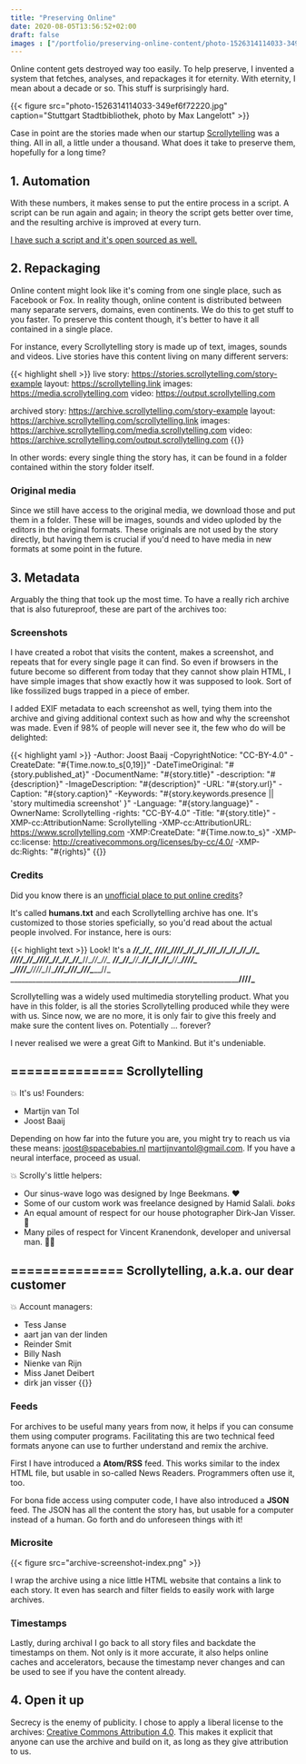```yaml
---
title: "Preserving Online"
date: 2020-08-05T13:56:52+02:00
draft: false
images : ["/portfolio/preserving-online-content/photo-1526314114033-349ef6f72220.jpg"]
---
```

Online content gets destroyed way too easily. To help preserve, I invented a
system that fetches, analyses, and repackages it for eternity. With eternity, I
mean about a decade or so. This stuff is surprisingly hard.

<!--more-->
{{< figure src="photo-1526314114033-349ef6f72220.jpg" caption="Stuttgart Stadtbibliothek, photo by Max Langelott" >}}

Case in point are the stories made when our startup [Scrollytelling](https://www.scrollytelling.com) was a thing. All in all, a little under a thousand. What
does it take to preserve them, hopefully for a long time?

## 1. Automation

With these numbers, it makes sense to put the entire process in a script. A
script can be run again and again; in theory the script gets better over time,
and the resulting archive is improved at every turn.

[I have such a script and it's open sourced as well.](https://github.com/scrollytelling/export)

## 2. Repackaging

Online content might look like it's coming from one single place, such as
Facebook or Fox. In reality though, online content is distributed between many
separate servers, domains, even continents. We do this to get stuff to you faster.
To preserve this content though, it's better to have it all contained in a
single place.

For instance, every Scrollytelling story is made up of text, images, sounds and
videos. Live stories have this content living on many different servers:

{{< highlight shell >}}
live
story: https://stories.scrollytelling.com/story-example
layout: https://scrollytelling.link
images: https://media.scrollytelling.com
video: https://output.scrollytelling.com

archived
story: https://archive.scrollytelling.com/story-example
layout: https://archive.scrollytelling.com/scrollytelling.link
images: https://archive.scrollytelling.com/media.scrollytelling.com
video: https://archive.scrollytelling.com/output.scrollytelling.com
{{</highlight >}}

In other words: every single thing the story has, it can be found in a folder
contained within the story folder itself.

### Original media

Since we still have access to the original media, we download those and put
them in a folder. These will be images, sounds and video uploded by the editors
in the original formats. These originals are not used by the story directly,
but having them is crucial if you'd need to have media in new formats at some
point in the future.

## 3. Metadata

Arguably the thing that took up the most time. To have a really rich archive that
is also futureproof, these are part of the archives too:

### Screenshots

I have created a robot that visits the content, makes a screenshot, and repeats
that for every single page it can find. So even if browsers in the future become
so different from today that they cannot show plain HTML, I have simple images
that show exactly how it was supposed to look. Sort of like fossilized bugs
trapped in a piece of ember.

I added EXIF metadata to each screenshot as well, tying them into the archive
and giving additional context such as how and why the screenshot was made. Even
if 98% of people will never see it, the few who do will be delighted:

{{< highlight yaml >}}
-Author: Joost Baaij
-CopyrightNotice: "CC-BY-4.0"
-CreateDate: "#{Time.now.to_s[0,19]}"
-DateTimeOriginal: "#{story.published_at}"
-DocumentName: "#{story.title}"
-description: "#{description}"
-ImageDescription: "#{description}"
-URL: "#{story.url}"
-Caption: "#{story.caption}"
-Keywords: "#{story.keywords.presence || 'story multimedia screenshot' }"
-Language: "#{story.language}"
-OwnerName: Scrollytelling
-rights: "CC-BY-4.0"
-Title: "#{story.title}"
-XMP-cc:AttributionName: Scrollytelling
-XMP-cc:AttributionURL: https://www.scrollytelling.com
-XMP:CreateDate: "#{Time.now.to_s}"
-XMP-cc:license: http://creativecommons.org/licenses/by-cc/4.0/
-XMP-dc:Rights: "#{rights}"
{{</highlight >}}

### Credits

Did you know there is an [unofficial place to put online credits](http://humanstxt.org/)?

It's called **humans.txt** and each Scrollytelling archive has one. It's customized
to those stories speficially, so you'd read about the actual people involved.
For instance, here is ours:

{{< highlight text >}}
Look! It's a
_________________________________________________/\/\____/\/\_______________
___/\/\/\/\____/\/\/\/\__/\/\__/\/\____/\/\/\____/\/\____/\/\____/\/\__/\/\_
_/\/\/\/\____/\/\________/\/\/\/\____/\/\__/\/\__/\/\____/\/\____/\/\__/\/\_
_______/\/\__/\/\________/\/\________/\/\__/\/\__/\/\____/\/\______/\/\/\/\_
_/\/\/\/\______/\/\/\/\__/\/\__________/\/\/\____/\/\/\__/\/\/\________/\/\_
_________________________________________________________________/\/\/\/\___


Scrollytelling was a widely used multimedia storytelling product. What you
have in this folder, is all the stories Scrollytelling produced while they
were with us. Since now, we are no more, it is only fair to give this freely
and make sure the content lives on. Potentially ... forever?

I never realised we were a great Gift to Mankind. But it's undeniable.

==============
Scrollytelling
--------------

💥 It's us! Founders:

- Martijn van Tol
- Joost Baaij

Depending on how far into the future you are, you might try to reach us via
these means: joost@spacebabies.nl martijnvantol@gmail.com. If you have a
neural interface, proceed as usual.

💥 Scrolly's little helpers:

- Our sinus-wave logo was designed by Inge Beekmans. ♥
- Some of our custom work was freelance designed by Hamid Salali. *boks*
- An equal amount of respect for our house photographer Dirk-Jan Visser. 📸
- Many piles of respect for Vincent Kranendonk, developer and universal man. 👨‍🎓

==============
Scrollytelling, a.k.a. our dear customer
--------------

💥 Account managers:

- Tess Janse
- aart jan van der linden
- Reinder Smit
- Billy Nash
- Nienke van Rijn
- Miss Janet Deibert
- dirk jan visser
{{</highlight >}}

### Feeds
For archives to be useful many years from now, it helps if you can consume them
using computer programs. Facilitating this are two technical feed formats anyone
can use to further understand and remix the archive.

First I have introduced a **Atom/RSS** feed. This works similar to the index HTML
file, but usable in so-called News Readers. Programmers often use it, too.

For bona fide access using computer code, I have also introduced a **JSON** feed.
The JSON has all the content the story has, but usable for a computer instead of
a human. Go forth and do unforeseen things with it!

### Microsite

{{< figure src="archive-screenshot-index.png" >}}

I wrap the archive using a nice little HTML website that contains a link to each
story. It even has search and filter fields to easily work with large archives.

### Timestamps

Lastly, during archival I go back to all story files and backdate the timestamps
on them. Not only is it more accurate, it also helps online caches and
accelerators, because the timestamp never changes and can be used to see if you
have the content already.

## 4. Open it up

Secrecy is the enemy of publicity. I chose to apply a liberal license to the
archives: [Creative Commons Attribution 4.0](https://creativecommons.org/licenses/by/4.0/). This
makes it explicit that anyone can use the archive and build on it, as long as
they give attribution to us.
